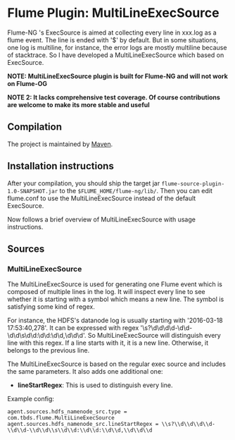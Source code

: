 # Flume Plugin: MultiLineExecSource

Flume-NG 's ExecSource is aimed at collecting every line in xxx.log as a flume event. The line is ended with '$' by default. But in some situations, one log is multiline, for instance, the error logs are mostly multiline because of stacktrace. So I have developed a MultiLineExecSource which based on ExecSource.

**NOTE: MultiLineExecSource plugin is built for Flume-NG and will not work on Flume-OG**

**NOTE 2: It lacks comprehensive test coverage. Of course contributions are welcome to make its more stable and useful**

## Compilation

The project is maintained by [Maven](http://maven.apache.org/).

## Installation instructions

After your compilation, you should ship the target jar `flume-source-plugin-1.0-SNAPSHOT.jar`  to the `$FLUME_HOME/flume-ng/lib/`. Then you can edit flume.conf to use the MultiLineExecSource instead of the default ExecSource.

Now follows a brief overview of MultiLineExecSource with usage instructions.

## Sources

### MultiLineExecSource

The MultiLineExecSource is used for generating one Flume event which is composed of  multiple lines in the log. It will inspect every line to see whether it is starting with a symbol which means a new line. The symbol is satisfying some kind of regex.

For instance, the HDFS's datanode log is usually starting with '2016-03-18 17:53:40,278'. It can be expressed with regex '\s?\d\d\d\d-\d\d-\d\d\s\d\d:\d\d:\d\d,\d\d\d'. So MultiLineExecSource will distinguish every line with this regex. If a line starts with it, it is a new line. Otherwise, it belongs to the previous line.

The MultiLineExecSource is based on the regular exec source and includes the same parameters. It also adds one additional one:

* **lineStartRegex**: This is used to distinguish every line.


Example config:

```
agent.sources.hdfs_namenode_src.type = com.tbds.flume.MultiLineExecSource
agent.sources.hdfs_namenode_src.lineStartRegex = \\s?\\d\\d\\d\\d-\\d\\d-\\d\\d\\s\\d\\d:\\d\\d:\\d\\d,\\d\\d\\d
```










